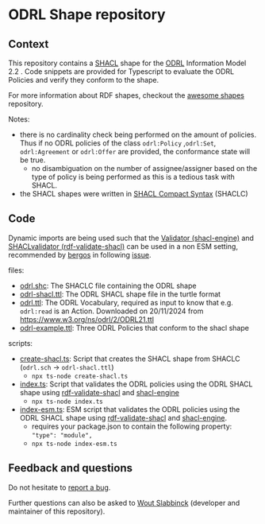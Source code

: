 # ODRL Shape repository

## Context

This repository contains a [SHACL](https://www.w3.org/TR/shacl/) shape for the [ODRL](https://www.w3.org/TR/odrl-model/) Information Model 2.2 .
Code snippets are provided for Typescript to evaluate the ODRL Policies and verify they conform to the shape. 

For more information about RDF shapes, checkout the [awesome shapes](https://github.com/w3c-cg/awesome-semantic-shapes) repository.


Notes:
- there is no cardinality check being performed on the amount of policies. Thus if no ODRL policies of the class `odrl:Policy` ,`odrl:Set`, `odrl:Agreement` or `odrl:Offer` are provided, the conformance state will be true.
  - no disambiguation on the number of assignee/assigner based on the type of policy is being performed as this is a tedious task with SHACL.
- the SHACL shapes were written in [SHACL Compact Syntax](https://w3c.github.io/shacl/shacl-compact-syntax/) (SHACLC)

## Code

Dynamic imports are being used such that the [Validator (shacl-engine)](https://github.com/rdf-ext/shacl-engine/) and [SHACLvalidator (rdf-validate-shacl)](https://github.com/zazuko/rdf-validate-shacl) can be used in a non ESM setting, recommended by [bergos](https://github.com/bergos) in following [issue](https://github.com/rdf-ext/shacl-engine/issues/36).

files:
- [odrl.shc](./odrl.shc): The SHACLC file containing the ODRL shape
- [odrl-shacl.ttl](./odrl-shacl.ttl): The ODRL SHACL shape file in the turtle format
- [odrl.ttl](./odrl.ttl): The ODRL Vocabulary, required as input to know that e.g. `odrl:read` is an Action. Downloaded on 20/11/2024 from https://www.w3.org/ns/odrl/2/ODRL21.ttl
- [odrl-example.ttl](./odrl-example.ttl): Three ODRL Policies that conform to the shacl shape

scripts:
- [create-shacl.ts](./create-shacl.ts): Script that creates the SHACL shape from SHACLC  (`odrl.sch` -> `odrl-shacl.ttl`)
  - `npx ts-node create-shacl.ts`
- [index.ts](./index.ts): Script that validates the ODRL policies using the ODRL SHACL shape using [rdf-validate-shacl](https://github.com/zazuko/rdf-validate-shacl) and [shacl-engine](https://github.com/rdf-ext/shacl-engine)
  - `npx ts-node index.ts`
- [index-esm.ts](./index-esm.ts): ESM script that validates the ODRL policies using the ODRL SHACL shape using [rdf-validate-shacl](https://github.com/zazuko/rdf-validate-shacl) and [shacl-engine](https://github.com/rdf-ext/shacl-engine).
  - requires your package.json to contain the following property: `"type": "module",`
  - `npx ts-node index-esm.ts`

## Feedback and questions

Do not hesitate to [report a bug](https://github.com/woutslabbinck/UCR-test-suite/issues).

Further questions can also be asked to [Wout Slabbinck](mailto:wout.slabbinck@ugent.be) (developer and maintainer of this repository).
